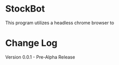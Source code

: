 # StockBot
This program utilizes a headless chrome browser to 


# Change Log
Version 0.0.1 - Pre-Alpha Release
